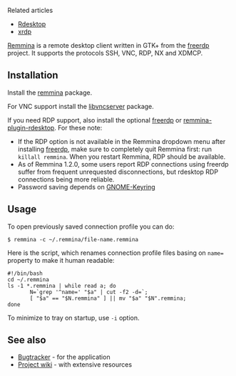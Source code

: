 Related articles

*   [Rdesktop](/index.php/Rdesktop "Rdesktop")
*   [xrdp](/index.php/Xrdp "Xrdp")

[Remmina](http://www.remmina.org/wp/) is a remote desktop client written in GTK+ from the [freerdp](http://www.freerdp.com/) project. It supports the protocols SSH, VNC, RDP, NX and XDMCP.

## Installation

Install the [remmina](https://www.archlinux.org/packages/?name=remmina) package.

For VNC support install the [libvncserver](https://www.archlinux.org/packages/?name=libvncserver) package.

If you need RDP support, also install the optional [freerdp](https://www.archlinux.org/packages/?name=freerdp) or [remmina-plugin-rdesktop](https://aur.archlinux.org/packages/remmina-plugin-rdesktop/). For these note:

*   If the RDP option is not available in the Remmina dropdown menu after installing [freerdp](https://www.archlinux.org/packages/?name=freerdp), make sure to completely quit Remmina first: run `killall remmina`. When you restart Remmina, RDP should be available.
*   As of Remmina 1.2.0, some users report RDP connections using freerdp suffer from frequent unrequested disconnections, but rdesktop RDP connections being more reliable.
*   Password saving depends on [GNOME-Keyring](/index.php/GNOME/Keyring "GNOME/Keyring")

## Usage

To open previously saved connection profile you can do:

```
$ remmina -c ~/.remmina/file-name.remmina

```

Here is the script, which renames connection profile files basing on `name=` property to make it human readable:

```
#!/bin/bash
cd ~/.remmina
ls -1 *.remmina | while read a; do
       N=`grep '^name=' "$a" | cut -f2 -d=`;
       [ "$a" == "$N.remmina" ] || mv "$a" "$N".remmina;
done

```

To minimize to tray on startup, use `-i` option.

## See also

*   [Bugtracker](https://github.com/FreeRDP/Remmina/issues) - for the application
*   [Project wiki](https://github.com/FreeRDP/FreeRDP/wiki) - with extensive resources